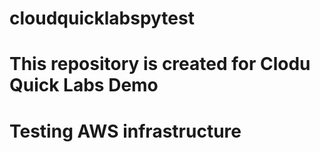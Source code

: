 # cloudquicklabspytest

# This repository is created for Clodu Quick Labs Demo
# Testing AWS infrastructure